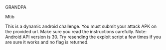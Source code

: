 GRANDPA

Mtib

This is a dynamic android challenge. You must submit your attack APK on the provided url. Make sure you read the instructions carefully.
Note: Android API version is 30. Try resending the exploit script a few times if you are sure it works and no flag is returned.
